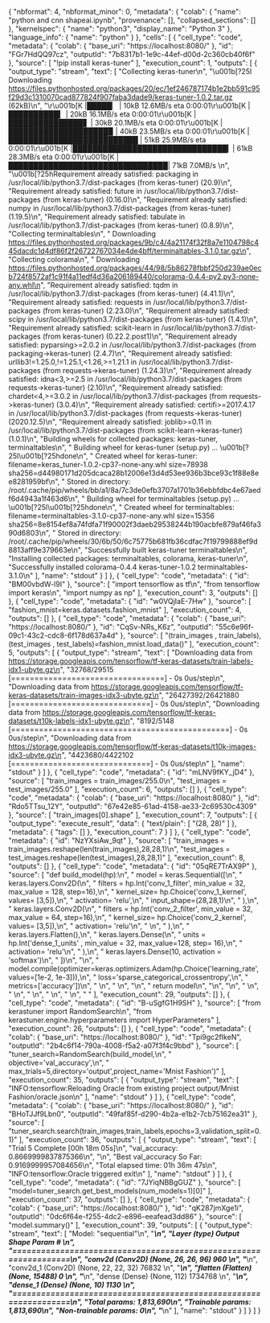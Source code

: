 {
  "nbformat": 4,
  "nbformat_minor": 0,
  "metadata": {
    "colab": {
      "name": "python and cnn shapeai.ipynb",
      "provenance": [],
      "collapsed_sections": []
    },
    "kernelspec": {
      "name": "python3",
      "display_name": "Python 3"
    },
    "language_info": {
      "name": "python"
    }
  },
  "cells": [
    {
      "cell_type": "code",
      "metadata": {
        "colab": {
          "base_uri": "https://localhost:8080/"
        },
        "id": "FGr7HdQQ97cz",
        "outputId": "7b8317b1-1e9c-44ef-d00d-2c360cb40f6f"
      },
      "source": [
        "!pip install keras-tuner"
      ],
      "execution_count": 1,
      "outputs": [
        {
          "output_type": "stream",
          "text": [
            "Collecting keras-tuner\n",
            "\u001b[?25l  Downloading https://files.pythonhosted.org/packages/20/ec/1ef246787174b1e2bb591c95f29d3c1310070cad877824f907faba3dade9/keras-tuner-1.0.2.tar.gz (62kB)\n",
            "\r\u001b[K     |█████▏                          | 10kB 12.6MB/s eta 0:00:01\r\u001b[K     |██████████▍                     | 20kB 16.1MB/s eta 0:00:01\r\u001b[K     |███████████████▋                | 30kB 20.1MB/s eta 0:00:01\r\u001b[K     |████████████████████▉           | 40kB 23.5MB/s eta 0:00:01\r\u001b[K     |██████████████████████████      | 51kB 25.9MB/s eta 0:00:01\r\u001b[K     |███████████████████████████████▎| 61kB 28.3MB/s eta 0:00:01\r\u001b[K     |████████████████████████████████| 71kB 7.0MB/s \n",
            "\u001b[?25hRequirement already satisfied: packaging in /usr/local/lib/python3.7/dist-packages (from keras-tuner) (20.9)\n",
            "Requirement already satisfied: future in /usr/local/lib/python3.7/dist-packages (from keras-tuner) (0.16.0)\n",
            "Requirement already satisfied: numpy in /usr/local/lib/python3.7/dist-packages (from keras-tuner) (1.19.5)\n",
            "Requirement already satisfied: tabulate in /usr/local/lib/python3.7/dist-packages (from keras-tuner) (0.8.9)\n",
            "Collecting terminaltables\n",
            "  Downloading https://files.pythonhosted.org/packages/9b/c4/4a21174f32f8a7e1104798c445dacdc1d4df86f2f26722767034e4de4bff/terminaltables-3.1.0.tar.gz\n",
            "Collecting colorama\n",
            "  Downloading https://files.pythonhosted.org/packages/44/98/5b86278fbbf250d239ae0ecb724f8572af1c91f4a11edf4d36a206189440/colorama-0.4.4-py2.py3-none-any.whl\n",
            "Requirement already satisfied: tqdm in /usr/local/lib/python3.7/dist-packages (from keras-tuner) (4.41.1)\n",
            "Requirement already satisfied: requests in /usr/local/lib/python3.7/dist-packages (from keras-tuner) (2.23.0)\n",
            "Requirement already satisfied: scipy in /usr/local/lib/python3.7/dist-packages (from keras-tuner) (1.4.1)\n",
            "Requirement already satisfied: scikit-learn in /usr/local/lib/python3.7/dist-packages (from keras-tuner) (0.22.2.post1)\n",
            "Requirement already satisfied: pyparsing>=2.0.2 in /usr/local/lib/python3.7/dist-packages (from packaging->keras-tuner) (2.4.7)\n",
            "Requirement already satisfied: urllib3!=1.25.0,!=1.25.1,<1.26,>=1.21.1 in /usr/local/lib/python3.7/dist-packages (from requests->keras-tuner) (1.24.3)\n",
            "Requirement already satisfied: idna<3,>=2.5 in /usr/local/lib/python3.7/dist-packages (from requests->keras-tuner) (2.10)\n",
            "Requirement already satisfied: chardet<4,>=3.0.2 in /usr/local/lib/python3.7/dist-packages (from requests->keras-tuner) (3.0.4)\n",
            "Requirement already satisfied: certifi>=2017.4.17 in /usr/local/lib/python3.7/dist-packages (from requests->keras-tuner) (2020.12.5)\n",
            "Requirement already satisfied: joblib>=0.11 in /usr/local/lib/python3.7/dist-packages (from scikit-learn->keras-tuner) (1.0.1)\n",
            "Building wheels for collected packages: keras-tuner, terminaltables\n",
            "  Building wheel for keras-tuner (setup.py) ... \u001b[?25l\u001b[?25hdone\n",
            "  Created wheel for keras-tuner: filename=keras_tuner-1.0.2-cp37-none-any.whl size=78938 sha256=d44980171d205dcaca28b12006e13d4d53ee936b3bce93c1f88e8ee8281959bf\n",
            "  Stored in directory: /root/.cache/pip/wheels/bb/a1/8a/7c3de0efb3707a1701b36ebbfdbc4e67aedf6d4943a1f463d6\n",
            "  Building wheel for terminaltables (setup.py) ... \u001b[?25l\u001b[?25hdone\n",
            "  Created wheel for terminaltables: filename=terminaltables-3.1.0-cp37-none-any.whl size=15356 sha256=8e8154ef8a74fdfa71f90002f3daeb29538244b190acbfe879af46fa390d6803\n",
            "  Stored in directory: /root/.cache/pip/wheels/30/6b/50/6c75775b681fb36cdfac7f19799888ef9d8813aff9e379663e\n",
            "Successfully built keras-tuner terminaltables\n",
            "Installing collected packages: terminaltables, colorama, keras-tuner\n",
            "Successfully installed colorama-0.4.4 keras-tuner-1.0.2 terminaltables-3.1.0\n"
          ],
          "name": "stdout"
        }
      ]
    },
    {
      "cell_type": "code",
      "metadata": {
        "id": "BM00vbdW-l9I"
      },
      "source": [
        "import tensorflow as tf\n",
        "from tensorflow import keras\n",
        "import numpy as np"
      ],
      "execution_count": 3,
      "outputs": []
    },
    {
      "cell_type": "code",
      "metadata": {
        "id": "w0VQjIaE-7Hw"
      },
      "source": [
        "fashion_mnist=keras.datasets.fashion_mnist"
      ],
      "execution_count": 4,
      "outputs": []
    },
    {
      "cell_type": "code",
      "metadata": {
        "colab": {
          "base_uri": "https://localhost:8080/"
        },
        "id": "CqSv-NRs_K6z",
        "outputId": "55c6e96f-09c1-43c2-cdc8-6f178d637a4d"
      },
      "source": [
        "(train_images , train_labels),(test_images , test_labels)=fashion_mnist.load_data()"
      ],
      "execution_count": 5,
      "outputs": [
        {
          "output_type": "stream",
          "text": [
            "Downloading data from https://storage.googleapis.com/tensorflow/tf-keras-datasets/train-labels-idx1-ubyte.gz\n",
            "32768/29515 [=================================] - 0s 0us/step\n",
            "Downloading data from https://storage.googleapis.com/tensorflow/tf-keras-datasets/train-images-idx3-ubyte.gz\n",
            "26427392/26421880 [==============================] - 0s 0us/step\n",
            "Downloading data from https://storage.googleapis.com/tensorflow/tf-keras-datasets/t10k-labels-idx1-ubyte.gz\n",
            "8192/5148 [===============================================] - 0s 0us/step\n",
            "Downloading data from https://storage.googleapis.com/tensorflow/tf-keras-datasets/t10k-images-idx3-ubyte.gz\n",
            "4423680/4422102 [==============================] - 0s 0us/step\n"
          ],
          "name": "stdout"
        }
      ]
    },
    {
      "cell_type": "code",
      "metadata": {
        "id": "mLNV9fKY_jD4"
      },
      "source": [
        "train_images = train_images/255.0\n",
        "test_images = test_images/255.0"
      ],
      "execution_count": 6,
      "outputs": []
    },
    {
      "cell_type": "code",
      "metadata": {
        "colab": {
          "base_uri": "https://localhost:8080/"
        },
        "id": "Rdo5TTsu_12Y",
        "outputId": "67e42e85-61ad-4158-ae33-2c69530c4309"
      },
      "source": [
        "train_images[0].shape"
      ],
      "execution_count": 7,
      "outputs": [
        {
          "output_type": "execute_result",
          "data": {
            "text/plain": [
              "(28, 28)"
            ]
          },
          "metadata": {
            "tags": []
          },
          "execution_count": 7
        }
      ]
    },
    {
      "cell_type": "code",
      "metadata": {
        "id": "NzYXsiAw_9qt"
      },
      "source": [
        "train_images = train_images.reshape(len(train_images),28,28,1)\n",
        "test_images = test_images.reshape(len(test_images),28,28,1)"
      ],
      "execution_count": 8,
      "outputs": []
    },
    {
      "cell_type": "code",
      "metadata": {
        "id": "05qRE7TrAX9P"
      },
      "source": [
        "def build_model(hp):\n",
        "  model = keras.Sequential([\n",
        "    keras.layers.Conv2D(\n",
        "        filters = hp.Int('conv_1_filter', min_value = 32, max_value = 128, step=16),\n",
        "        kernel_size= hp.Choice('conv_1_kernel', values= [3,5]),\n",
        "        activation= 'relu',\n",
        "        input_shape=(28,28,1)\n",
        "    ),\n",
        "    keras.layers.Conv2D(\n",
        "        filters = hp.Int('conv_2_filter', min_value = 32, max_value = 64, step=16),\n",
        "        kernel_size= hp.Choice('conv_2_kernel', values= [3,5]),\n",
        "        activation= 'relu'\n",
        "                                \n",
        "    ),\n",
        "    keras.layers.Flatten(),\n",
        "    keras.layers.Dense(\n",
        "        units = hp.Int('dense_1_units' , min_value = 32, max_value=128, step= 16),\n",
        "        activation= 'relu'\n",
        "    ),\n",
        "    keras.layers.Dense(10, activation = 'softmax')\n",
        "  ])\n",
        "\n",
        "  model.compile(optimizer=keras.optimizers.Adam(hp.Choice('learning_rate',values=[1e-2, 1e-3])),\n",
        "                loss='sparse_categorical_crossentropy',\n",
        "                metrics=['accuracy'])\n",
        "                \n",
        "            \n",
        "\n",
        "  return model\n",
        "\n",
        "\n",
        "                                                \n",
        "                                                \n",
        "                                \n",
        "                                \n",
        "                            \n",
        "  "
      ],
      "execution_count": 29,
      "outputs": []
    },
    {
      "cell_type": "code",
      "metadata": {
        "id": "B-uSgfG1H9SH"
      },
      "source": [
        "from kerastuner import RandomSearch\n",
        "from kerastuner.engine.hyperparameters import HyperParameters"
      ],
      "execution_count": 26,
      "outputs": []
    },
    {
      "cell_type": "code",
      "metadata": {
        "colab": {
          "base_uri": "https://localhost:8080/"
        },
        "id": "Tpi9gc2fIkeN",
        "outputId": "2b4c6f14-790a-4008-f5a2-a07f3f4c9bbd"
      },
      "source": [
        "tuner_search=RandomSearch(build_model,\n",
        "                          objective='val_accuracy',\n",
        "                          max_trials=5,directory='output',project_name='Mnist Fashion')"
      ],
      "execution_count": 35,
      "outputs": [
        {
          "output_type": "stream",
          "text": [
            "INFO:tensorflow:Reloading Oracle from existing project output/Mnist Fashion/oracle.json\n"
          ],
          "name": "stdout"
        }
      ]
    },
    {
      "cell_type": "code",
      "metadata": {
        "colab": {
          "base_uri": "https://localhost:8080/"
        },
        "id": "BHoTJJf9Lbn0",
        "outputId": "49faf85f-d290-4b2a-e1b2-7cb75162ea31"
      },
      "source": [
        "tuner_search.search(train_images,train_labels,epochs=3,validation_split=0.1)"
      ],
      "execution_count": 36,
      "outputs": [
        {
          "output_type": "stream",
          "text": [
            "Trial 5 Complete [00h 18m 05s]\n",
            "val_accuracy: 0.8669999837875366\n",
            "\n",
            "Best val_accuracy So Far: 0.9169999957084656\n",
            "Total elapsed time: 01h 36m 47s\n",
            "INFO:tensorflow:Oracle triggered exit\n"
          ],
          "name": "stdout"
        }
      ]
    },
    {
      "cell_type": "code",
      "metadata": {
        "id": "7JYiqNBBgGUZ"
      },
      "source": [
        "model=tuner_search.get_best_models(num_models=1)[0]"
      ],
      "execution_count": 37,
      "outputs": []
    },
    {
      "cell_type": "code",
      "metadata": {
        "colab": {
          "base_uri": "https://localhost:8080/"
        },
        "id": "qK287jmXge1i",
        "outputId": "0dc6f64e-f255-4dc2-e896-eeafead3dd86"
      },
      "source": [
        "model.summary()"
      ],
      "execution_count": 39,
      "outputs": [
        {
          "output_type": "stream",
          "text": [
            "Model: \"sequential\"\n",
            "_________________________________________________________________\n",
            "Layer (type)                 Output Shape              Param #   \n",
            "=================================================================\n",
            "conv2d (Conv2D)              (None, 26, 26, 96)        960       \n",
            "_________________________________________________________________\n",
            "conv2d_1 (Conv2D)            (None, 22, 22, 32)        76832     \n",
            "_________________________________________________________________\n",
            "flatten (Flatten)            (None, 15488)             0         \n",
            "_________________________________________________________________\n",
            "dense (Dense)                (None, 112)               1734768   \n",
            "_________________________________________________________________\n",
            "dense_1 (Dense)              (None, 10)                1130      \n",
            "=================================================================\n",
            "Total params: 1,813,690\n",
            "Trainable params: 1,813,690\n",
            "Non-trainable params: 0\n",
            "_________________________________________________________________\n"
          ],
          "name": "stdout"
        }
      ]
    }
  ]
}
